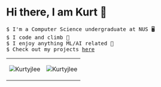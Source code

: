 # Hi there, I am Kurt 👋

<pre>
$ I'm a Computer Science undergraduate at NUS 🖥️
$ I code and climb 🧗 
$ I enjoy anything ML/AI related 👯 
$ Check out my projects <a href="https://github.com/Kurtyjlee?tab=repositories">here</a>
</pre>

|                              |                             |
| ----------------------------------- | ----------------------------------- |
| <p><img align="center" src="https://github-readme-stats.vercel.app/api/top-langs?username=Kurtyjlee&show_icons=true&locale=en&theme=dark&layout=donut" alt="Kurtyjlee" /></p> | <p><img align="center" src="https://github-readme-stats.vercel.app/api?username=Kurtyjlee&show_icons=true&locale=en&theme=dark" alt="Kurtyjlee" /></p> |





